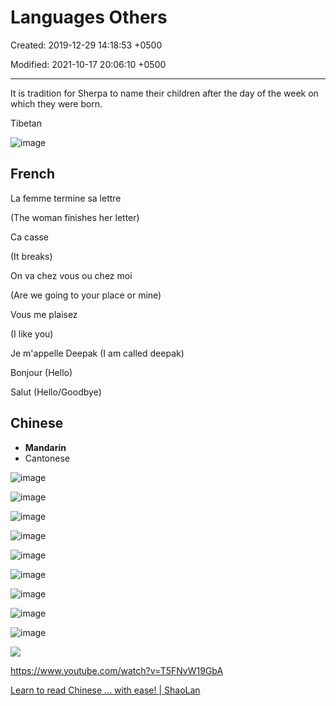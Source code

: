 # Languages Others

Created: 2019-12-29 14:18:53 +0500

Modified: 2021-10-17 20:06:10 +0500

---

It is tradition for Sherpa to name their children after the day of the week on which they were born.

Tibetan

![image](media/Languages-Others-image1.png)

## French

La femme termine sa lettre

(The woman finishes her letter)

Ca casse

(It breaks)

On va chez vous ou chez moi

(Are we going to your place or mine)

Vous me plaisez

(I like you)

Je m'appelle Deepak (I am called deepak)

Bonjour (Hello)

Salut (Hello/Goodbye)

## Chinese
-   **Mandarin**
-   Cantonese

![image](media/Languages-Others-image2.png)

![image](media/Languages-Others-image3.png)

![image](media/Languages-Others-image4.png)

![image](media/Languages-Others-image5.png)

![image](media/Languages-Others-image6.png)

![image](media/Languages-Others-image7.png)

![image](media/Languages-Others-image8.png)

![image](media/Languages-Others-image9.png)

![image](media/Languages-Others-image10.png)

![](media/Languages-Others-image11.png)

<https://www.youtube.com/watch?v=T5FNvW19GbA>

[Learn to read Chinese ... with ease! | ShaoLan](https://www.youtube.com/watch?v=troxvPRmZm8&ab_channel=TED)
